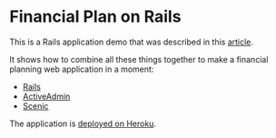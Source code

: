 # Financial Plan on Rails

This is a Rails application demo that was described in this [article](https://railsguides.net/2022-05-18-financial-plan-on-rails/).

It shows how to combine all these things together to make a financial planning web application in a moment:

- [Rails](https://rubyonrails.org/)
- [ActiveAdmin](https://activeadmin.info/)
- [Scenic](https://github.com/scenic-views/scenic)

The application is [deployed on Heroku](https://personal-financial-plan.herokuapp.com/).
